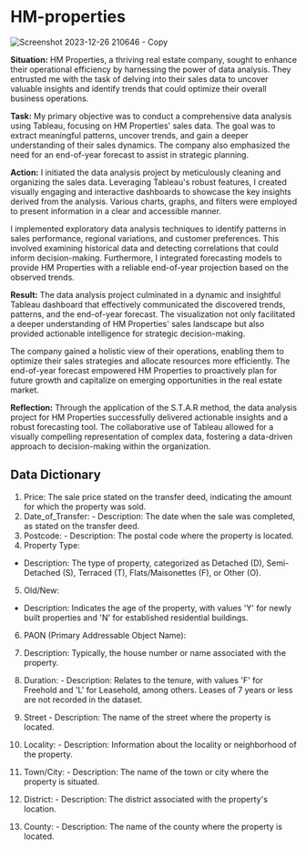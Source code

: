 # HM-properties

![Screenshot 2023-12-26 210646 - Copy](https://github.com/A-jcodes/Property-Prices-HM-properties/assets/96001998/9a5fbac1-e82f-4442-9ad1-f93996050c35)

**Situation:**
HM Properties, a thriving real estate company, sought to enhance their operational efficiency by harnessing the power of data analysis. They entrusted me with the task of delving into their sales data to uncover valuable insights and identify trends that could optimize their overall business operations.

**Task:**
My primary objective was to conduct a comprehensive data analysis using Tableau, focusing on HM Properties' sales data. The goal was to extract meaningful patterns, uncover trends, and gain a deeper understanding of their sales dynamics. The company also emphasized the need for an end-of-year forecast to assist in strategic planning.

**Action:**
I initiated the data analysis project by meticulously cleaning and organizing the sales data. Leveraging Tableau's robust features, I created visually engaging and interactive dashboards to showcase the key insights derived from the analysis. Various charts, graphs, and filters were employed to present information in a clear and accessible manner.

I implemented exploratory data analysis techniques to identify patterns in sales performance, regional variations, and customer preferences. This involved examining historical data and detecting correlations that could inform decision-making. Furthermore, I integrated forecasting models to provide HM Properties with a reliable end-of-year projection based on the observed trends.

**Result:**
The data analysis project culminated in a dynamic and insightful Tableau dashboard that effectively communicated the discovered trends, patterns, and the end-of-year forecast. The visualization not only facilitated a deeper understanding of HM Properties' sales landscape but also provided actionable intelligence for strategic decision-making.

The company gained a holistic view of their operations, enabling them to optimize their sales strategies and allocate resources more efficiently. The end-of-year forecast empowered HM Properties to proactively plan for future growth and capitalize on emerging opportunities in the real estate market.

**Reflection:**
Through the application of the S.T.A.R method, the data analysis project for HM Properties successfully delivered actionable insights and a robust forecasting tool. The collaborative use of Tableau allowed for a visually compelling representation of complex data, fostering a data-driven approach to decision-making within the organization.

## Data Dictionary
1.	Price: The sale price stated on the transfer deed, indicating the amount for which the property was sold.
2.	Date_of_Transfer: - Description: The date when the sale was completed, as stated on the transfer deed.
3.	Postcode: - Description: The postal code where the property is located.
4.	Property Type: 
-	Description: The type of property, categorized as Detached (D), Semi-Detached (S), Terraced (T), Flats/Maisonettes (F), or Other (O).
5.	Old/New: 
-	Description: Indicates the age of the property, with values 'Y' for newly built properties and 'N' for established residential buildings.
6.	PAON (Primary Addressable Object Name):
7.	Description: Typically, the house number or name associated with the property.
8.	Duration: - Description: Relates to the tenure, with values 'F' for Freehold and 'L' for Leasehold, among others. Leases of 7 years or less are not recorded in the dataset.

9.	Street - Description: The name of the street where the property is located.

10.	Locality: - Description: Information about the locality or neighborhood of the property.

11.	Town/City: - Description: The name of the town or city where the property is situated.

12.	District: - Description: The district associated with the property's location.

13.	County: - Description: The name of the county where the property is located.
